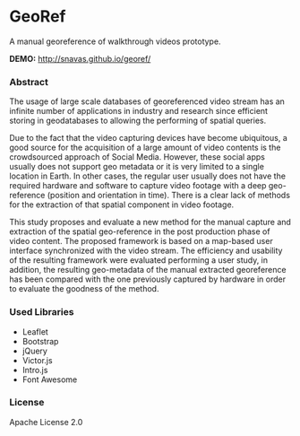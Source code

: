 # GeoRef
A manual georeference of walkthrough videos prototype. 

**DEMO:** http://snavas.github.io/georef/

### Abstract

The usage of large scale databases of georeferenced video stream has an infinite number of applications in industry and research since efficient storing in geodatabases to allowing the performing of spatial queries.

Due to the fact that the video capturing devices have become ubiquitous, a good source for the acquisition of a large amount of video contents is the crowdsourced approach of Social Media. However, these social apps usually does not support geo metadata or it is very limited to a single location in Earth. In other cases, the regular user usually does not have the required hardware and software to capture video footage with a deep geo-reference (position and orientation in time). There is a clear lack of methods for the extraction of that spatial component in video footage. 

This study proposes and evaluate a new method for the manual capture and extraction of the spatial geo-reference in the post production phase of video content. The proposed framework is based on a map-based user interface synchronized with the video stream. The efficiency and usability of the resulting framework were evaluated performing a user study, in addition, the resulting geo-metadata of the manual extracted georeference has been compared with the one previously captured by hardware in order to evaluate the goodness of the method.

### Used Libraries
- Leaflet
- Bootstrap
- jQuery
- Victor.js
- Intro.js
- Font Awesome

### License
Apache License 2.0
